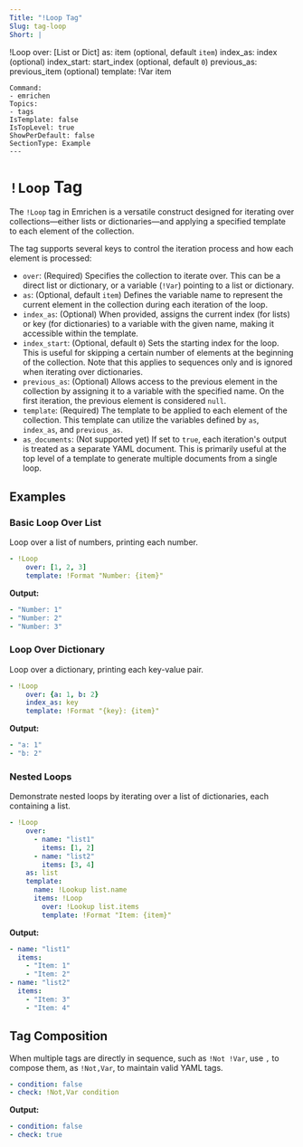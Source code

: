 ```yaml
---
Title: "!Loop Tag"
Slug: tag-loop
Short: |
  ```
  !Loop
  over: [List or Dict]
  as: item (optional, default `item`)
  index_as: index (optional)
  index_start: start_index (optional, default `0`)
  previous_as: previous_item (optional)
  template: !Var item
  ```
Command:
  - emrichen
Topics:
  - tags
IsTemplate: false
IsTopLevel: true
ShowPerDefault: false
SectionType: Example
---
```

# `!Loop` Tag

The `!Loop` tag in Emrichen is a versatile construct designed for iterating over collections—either lists or
dictionaries—and applying a specified template to each element of the collection.

The tag supports several keys to control the iteration process and how each element is processed:

- `over`: (Required) Specifies the collection to iterate over. This can be a direct list or dictionary, or a
  variable (`!Var`) pointing to a list or dictionary.
- `as`: (Optional, default `item`) Defines the variable name to represent the current element in the collection during
  each iteration of the loop.
- `index_as`: (Optional) When provided, assigns the current index (for lists) or key (for dictionaries) to a variable
  with the given name, making it accessible within the template.
- `index_start`: (Optional, default `0`) Sets the starting index for the loop. This is useful for skipping a certain
  number of elements at the beginning of the collection. Note that this applies to sequences only and is ignored when
  iterating over dictionaries.
- `previous_as`: (Optional) Allows access to the previous element in the collection by assigning it to a variable with
  the specified name. On the first iteration, the previous element is considered `null`.
- `template`: (Required) The template to be applied to each element of the collection. This template can utilize the
  variables defined by `as`, `index_as`, and `previous_as`.
- `as_documents`: (Not supported yet) If set to `true`, each iteration's output is treated as a separate YAML document. This is
  primarily useful at the top level of a template to generate multiple documents from a single loop. 

## Examples

### Basic Loop Over List

Loop over a list of numbers, printing each number.

```yaml
- !Loop
    over: [1, 2, 3]
    template: !Format "Number: {item}"
```

**Output:**

```yaml
- "Number: 1"
- "Number: 2"
- "Number: 3"
```

### Loop Over Dictionary

Loop over a dictionary, printing each key-value pair.

```yaml
- !Loop
    over: {a: 1, b: 2}
    index_as: key
    template: !Format "{key}: {item}"
```

**Output:**

```yaml
- "a: 1"
- "b: 2"
```

### Nested Loops

Demonstrate nested loops by iterating over a list of dictionaries, each containing a list.

```yaml
- !Loop
    over:
      - name: "list1"
        items: [1, 2]
      - name: "list2"
        items: [3, 4]
    as: list
    template:
      name: !Lookup list.name
      items: !Loop
        over: !Lookup list.items
        template: !Format "Item: {item}"
```

**Output:**

```yaml
- name: "list1"
  items:
    - "Item: 1"
    - "Item: 2"
- name: "list2"
  items:
    - "Item: 3"
    - "Item: 4"
```

## Tag Composition

When multiple tags are directly in sequence, such as `!Not !Var`, use `,` to compose them, as `!Not,Var`, to maintain valid YAML tags.

```yaml
- condition: false
- check: !Not,Var condition
```

**Output:**

```yaml
- condition: false
- check: true
```